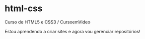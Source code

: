 # html-css
 Curso de HTML5 e CSS3 / CursoemVideo


Estou aprendendo a criar sites e agora vou gerenciar repositórios!
